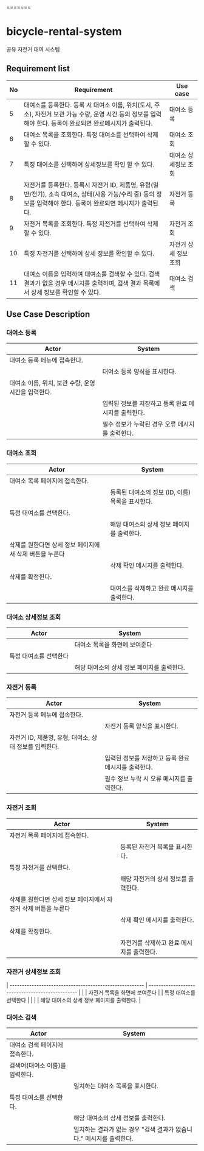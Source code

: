 =======

# bicycle-rental-system

공유 자전거 대여 시스템

## Requirement list

| No  | Requirement                                                                                                                                                      | Use case              |
| --- | ---------------------------------------------------------------------------------------------------------------------------------------------------------------- | --------------------- |
| 5   | 대여소를 등록한다. 등록 시 대여소 이름, 위치(도시, 주소), 자전거 보관 가능 수량, 운영 시간 등의 정보를 입력해야 한다. 등록이 완료되면 완료메시지가 출력된다.     | 대여소 등록           |
| 6   | 대여소 목록을 조회한다. 특정 대여소를 선택하여 삭제할 수 있다.                                                                                                   | 대여소 조회           |
| 7   | 특정 대여소를 선택하여 상세정보를 확인 할 수 있다.                                                                                                               | 대여소 상세정보 조회  |
| 8   | 자전거를 등록한다. 등록시 자전거 ID, 제품명, 유형(일반/전기), 소속 대여소, 상태(사용 가능/수리 중) 등의 정보를 입력해야 한다. 등록이 완료되면 메시지가 출력된다. | 자전거 등록           |
| 9   | 자전거 목록을 조회한다. 특정 자전거를 선택하여 삭제할 수 있다.                                                                                                   | 자전거 조회           |
| 10  | 특정 자전거를 선택하여 상세 정보를 확인할 수 있다.                                                                                                               | 자전거 상세 정보 조회 |
| 11  | 대여소 이름을 입력하여 대여소를 검색할 수 있다. 검색 결과가 없을 경우 메시지를 출력하며, 검색 결과 목록에서 상세 정보를 확인할 수 있다.                          | 대여소 검색           |

## Use Case Description

### 대여소 등록

| Actor                                               | System                                              |
| --------------------------------------------------- | --------------------------------------------------- |
| 대여소 등록 메뉴에 접속한다.                        |                                                     |
|                                                     | 대여소 등록 양식을 표시한다.                        |
| 대여소 이름, 위치, 보관 수량, 운영 시간을 입력한다. |                                                     |
|                                                     | 입력된 정보를 저장하고 등록 완료 메시지를 출력한다. |
|                                                     | 필수 정보가 누락된 경우 오류 메시지를 출력한다.     |

### 대여소 조회

| Actor                                                   | System                                           |
| ------------------------------------------------------- | ------------------------------------------------ |
| 대여소 목록 페이지에 접속한다.                          |                                                  |
|                                                         | 등록된 대여소의 정보 (ID, 이름) 목록을 표시한다. |
| 특정 대여소를 선택한다.                                 |                                                  |
|                                                         | 해당 대여소의 상세 정보 페이지를 출력한다.       |
| 삭제를 원한다면 상세 정보 페이지에서 삭제 버튼을 누른다 |                                                  |
|                                                         | 삭제 확인 메시지를 출력한다.                     |
| 삭제를 확정한다.                                        |                                                  |
|                                                         | 대여소를 삭제하고 완료 메시지를 출력한다.        |

### 대여소 상세정보 조회

| Actor                  | System                                     |
| ---------------------- | ------------------------------------------ |
|                        | 대여소 목록을 화면에 보여준다              |
| 특정 대여소를 선택한다 |                                            |
|                        | 해당 대여소의 상세 정보 페이지를 출력한다. |

### 자전거 등록

| Actor                                                  | System                                              |
| ------------------------------------------------------ | --------------------------------------------------- |
| 자전거 등록 메뉴에 접속한다.                           |                                                     |
|                                                        | 자전거 등록 양식을 표시한다.                        |
| 자전거 ID, 제품명, 유형, 대여소, 상태 정보를 입력한다. |                                                     |
|                                                        | 입력된 정보를 저장하고 등록 완료 메시지를 출력한다. |
|                                                        | 필수 정보 누락 시 오류 메시지를 출력한다.           |

### 자전거 조회

| Actor                                                          | System                                    |
| -------------------------------------------------------------- | ----------------------------------------- |
| 자전거 목록 페이지에 접속한다.                                 |                                           |
|                                                                | 등록된 자전거 목록을 표시한다.            |
| 특정 자전거를 선택한다.                                        |                                           |
|                                                                | 해당 자전거의 상세 정보를 출력한다.       |
| 삭제를 원한다면 상세 정보 페이지에서 자전거 삭제 버튼을 누른다 |                                           |
|                                                                | 삭제 확인 메시지를 출력한다.              |
| 삭제를 확정한다.                                               |                                           |
|                                                                | 자전거를 삭제하고 완료 메시지를 출력한다. |

### 자전거 상세정보 조회

| ------------------------------------------------------- | ------------------------------------------------ |
| | 자전거 목록을 화면에 보여준다 |
| 특정 대여소를 선택한다 | |
| | 해당 대여소의 상세 정보 페이지를 출력한다. |

### 대여소 검색

| Actor                           | System                                                               |
| ------------------------------- | -------------------------------------------------------------------- |
| 대여소 검색 페이지에 접속한다.  |                                                                      |
| 검색어(대여소 이름)를 입력한다. |                                                                      |
|                                 | 일치하는 대여소 목록을 표시한다.                                     |
| 특정 대여소를 선택한다.         |                                                                      |
|                                 | 해당 대여소의 상세 정보를 출력한다.                                  |
|                                 | 일치하는 결과가 없는 경우 "검색 결과가 없습니다." 메시지를 출력한다. |
